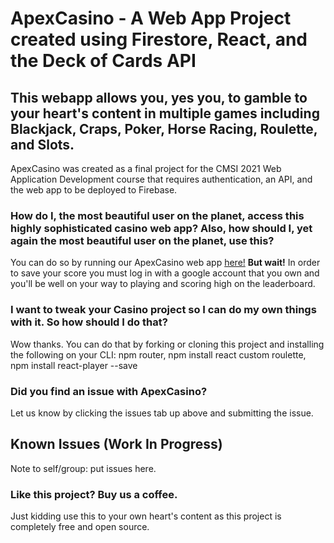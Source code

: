 # ApexCasino - A Web App Project created using Firestore, React, and the Deck of Cards API

## This webapp allows you, yes you, to gamble to your heart's content in multiple games including Blackjack, Craps, Poker, Horse Racing, Roulette, and Slots.

ApexCasino was created as a final project for the CMSI 2021 Web Application Development course that requires authentication, an API, and the web app to be deployed to Firebase.

### How do I, the most beautiful user on the planet, access this highly sophisticated casino web app? Also, how should I, yet again the most beautiful user on the planet, use this?

You can do so by running our ApexCasino web app [here!](https://casino-5bfa0.web.app/)
**But wait!** In order to save your score you must log in with a google account that you own and you'll be well on your way to playing and scoring high on the leaderboard.

### I want to tweak your Casino project so I can do my own things with it. So how should I do that?

Wow thanks. You can do that by forking or cloning this project and installing the following on your CLI:
npm router, npm install react custom roulette, npm install react-player --save

### Did you find an issue with ApexCasino?

Let us know by clicking the issues tab up above and submitting the issue.

## Known Issues (Work In Progress)

Note to self/group: put issues here.

### Like this project? Buy us a coffee.

Just kidding use this to your own heart's content as this project is completely free and open source.
